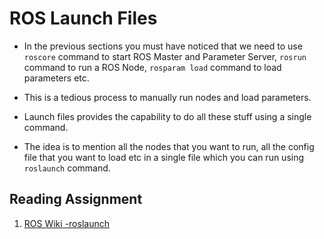 # ROS Launch Files

- In the previous sections you must have noticed that we need to use `roscore` command to start ROS Master and Parameter Server, `rosrun` command to run a ROS Node, `rosparam load` command to load parameters etc.

- This is a tedious process to manually run nodes and load parameters.

- Launch files provides the capability to do all these stuff using a single command.

- The idea is to mention all the nodes that you want to run, all the config file that you want to load etc in a single file which you can run using `roslaunch` command.

## Reading Assignment

1. [ROS Wiki -roslaunch](http://wiki.ros.org/roslaunch)